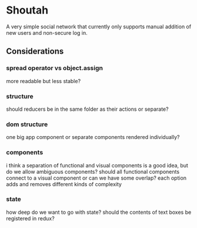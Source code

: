 # Shoutah

A very simple social network that currently only supports manual addition of new users and non-secure log in.

## Considerations

### spread operator vs object.assign

more readable but less stable?

### structure

should reducers be in the same folder as their actions or separate?

### dom structure

one big app component or separate components rendered individually?

### components

i think a separation of functional and visual components is a good idea, but do we allow ambiguous components? should all functional components connect to a visual component or can we have some overlap? each option adds and removes different kinds of complexity

### state

how deep do we want to go with state? should the contents of text boxes be registered in redux?